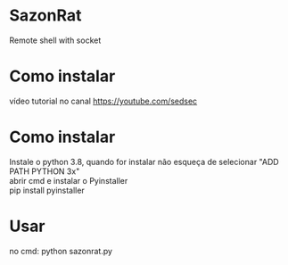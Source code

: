 # SazonRat
Remote shell with socket
<br/>
# Como instalar
vídeo tutorial no canal https://youtube.com/sedsec
<br/>
# Como instalar
Instale o python 3.8, quando for instalar não esqueça de selecionar "ADD PATH PYTHON 3x"
<br/>
abrir cmd e instalar o Pyinstaller
<br/>
pip install pyinstaller
<br/>
# Usar 
no cmd: python sazonrat.py
<br/>

